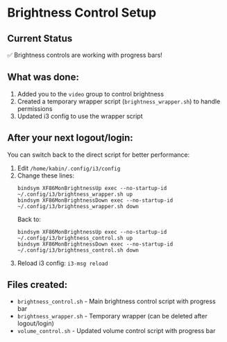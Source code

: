 # Brightness Control Setup

## Current Status
✅ Brightness controls are working with progress bars!

## What was done:
1. Added you to the `video` group to control brightness
2. Created a temporary wrapper script (`brightness_wrapper.sh`) to handle permissions
3. Updated i3 config to use the wrapper script

## After your next logout/login:
You can switch back to the direct script for better performance:

1. Edit `/home/kabin/.config/i3/config`
2. Change these lines:
   ```
   bindsym XF86MonBrightnessUp exec --no-startup-id ~/.config/i3/brightness_wrapper.sh up
   bindsym XF86MonBrightnessDown exec --no-startup-id ~/.config/i3/brightness_wrapper.sh down
   ```
   Back to:
   ```
   bindsym XF86MonBrightnessUp exec --no-startup-id ~/.config/i3/brightness_control.sh up
   bindsym XF86MonBrightnessDown exec --no-startup-id ~/.config/i3/brightness_control.sh down
   ```
3. Reload i3 config: `i3-msg reload`

## Files created:
- `brightness_control.sh` - Main brightness control script with progress bar
- `brightness_wrapper.sh` - Temporary wrapper (can be deleted after logout/login)
- `volume_control.sh` - Updated volume control script with progress bar
